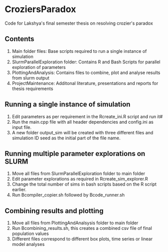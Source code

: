 # CroziersParadox
 Code for Lakshya's final semester thesis on resolving crozier's paradox

## Contents
1) Main folder files: Base scripts required to run a single instance of simulation
2) SlurmParallelExploration folder: Contains R and Bash Scripts for parallel exploration of parameters
3) PlottingAndAnalysis: Contains files to combine, plot and analyse results from slurm output
4) ProjectMaintenance: Additonal literature, presentations and reports for thesis requirements

## Running a single instance of simulation
1) Edit parameters as per requirement in the Rcreate_ini.R script and run it#
2) Run the main.cpp file with all header dependencies and config.ini as input file.
3) A new folder output_sim will be created with three different files and simulation ID seed as the initial part of the file name.

## Running multiple parameter explorations on SLURM
1) Move all files from SlurmParallelExploration folder to main folder
2) Edit parameter explorations as required in Rcreate_sim_explorer.R
3) Change the total number of sims in bash scripts based on the R script earlier.
4) Run Bcompiler_copier.sh followed by Bcode_runner.sh

## Combining results and plotting
1) Move all files from PlottingAndAnalsysis folder to main folder
2) Run Bcombining_results.sh, this creates a combined csv file of final population values
3) Different files correspond to different box plots, time series or linear model analyses

   
